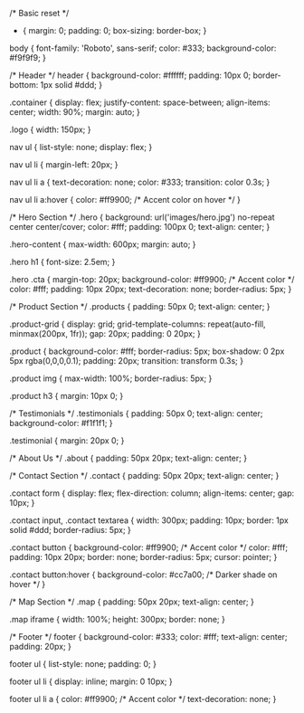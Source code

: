 /* Basic reset */
* {
    margin: 0;
    padding: 0;
    box-sizing: border-box;
}

body {
    font-family: 'Roboto', sans-serif;
    color: #333;
    background-color: #f9f9f9;
}

/* Header */
header {
    background-color: #ffffff;
    padding: 10px 0;
    border-bottom: 1px solid #ddd;
}

.container {
    display: flex;
    justify-content: space-between;
    align-items: center;
    width: 90%;
    margin: auto;
}

.logo {
    width: 150px;
}

nav ul {
    list-style: none;
    display: flex;
}

nav ul li {
    margin-left: 20px;
}

nav ul li a {
    text-decoration: none;
    color: #333;
    transition: color 0.3s;
}

nav ul li a:hover {
    color: #ff9900; /* Accent color on hover */
}

/* Hero Section */
.hero {
    background: url('images/hero.jpg') no-repeat center center/cover;
    color: #fff;
    padding: 100px 0;
    text-align: center;
}

.hero-content {
    max-width: 600px;
    margin: auto;
}

.hero h1 {
    font-size: 2.5em;
}

.hero .cta {
    margin-top: 20px;
    background-color: #ff9900; /* Accent color */
    color: #fff;
    padding: 10px 20px;
    text-decoration: none;
    border-radius: 5px;
}

/* Product Section */
.products {
    padding: 50px 0;
    text-align: center;
}

.product-grid {
    display: grid;
    grid-template-columns: repeat(auto-fill, minmax(200px, 1fr));
    gap: 20px;
    padding: 0 20px;
}

.product {
    background-color: #fff;
    border-radius: 5px;
    box-shadow: 0 2px 5px rgba(0,0,0,0.1);
    padding: 20px;
    transition: transform 0.3s;
}

.product img {
    max-width: 100%;
    border-radius: 5px;
}

.product h3 {
    margin: 10px 0;
}

/* Testimonials */
.testimonials {
    padding: 50px 0;
    text-align: center;
    background-color: #f1f1f1;
}

.testimonial {
    margin: 20px 0;
}

/* About Us */
.about {
    padding: 50px 20px;
    text-align: center;
}

/* Contact Section */
.contact {
    padding: 50px 20px;
    text-align: center;
}

.contact form {
    display: flex;
    flex-direction: column;
    align-items: center;
    gap: 10px;
}

.contact input,
.contact textarea {
    width: 300px;
    padding: 10px;
    border: 1px solid #ddd;
    border-radius: 5px;
}

.contact button {
    background-color: #ff9900; /* Accent color */
    color: #fff;
    padding: 10px 20px;
    border: none;
    border-radius: 5px;
    cursor: pointer;
}

.contact button:hover {
    background-color: #cc7a00; /* Darker shade on hover */
}

/* Map Section */
.map {
    padding: 50px 20px;
    text-align: center;
}

.map iframe {
    width: 100%;
    height: 300px;
    border: none;
}

/* Footer */
footer {
    background-color: #333;
    color: #fff;
    text-align: center;
    padding: 20px;
}

footer ul {
    list-style: none;
    padding: 0;
}

footer ul li {
    display: inline;
    margin: 0 10px;
}

footer ul li a {
    color: #ff9900; /* Accent color */
    text-decoration: none;
}
